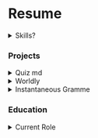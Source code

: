 # Resume

<details>
  <summary>Skills? </summary>
  - React/Redux, Python, JavaScript, Swift, React-Native,  Bash, Flask, PostgreSQL, Git, HTML5, SQLAlchemy, Docker, CSS, Typescript
</details>

### Projects

<details>
  <summary>Quiz md</summary>
QUIZ.md React/Redux/Flask/SqlAlchemy/PostgreSQL Live Link|Github Repo 

A learning site that allows software engineers to study various topics with markdown templated flashcards               

Styled React functional components using CSS modules to create locally scoped CSS styling to allow for scalability and extendability 

Incorporated  Redux and Redux-Thunk middleware to manage the data state of the component and persisted certain parts of the state using React hooks 

Created a seamless user editing experience by implementing auto-save with native Javascript and React 
</details>

<details>
  <summary>Worldly</summary>
Worldly React/Redux/Flask/SqlAlchemy/PostgreSQL Live Link|Github Repo 

A cultural food culinary class booking site that is focused on bringing community together through food  

Integrated Google Maps API on the frontend to store geolocation in the database to be dynamically rendered on a map React component. 

Implemented an autosuggest search feature that utilizes local state to display matching results that dynamically update on keyup events 

Created custom SQL queries and reduced server load through the utilization of SQLAlchemy Query API to extract data from multiple tables that dynamic changes with input from routing 
</details>

<details>
  <summary>Instantaneous Gramme</summary>
Instantaneous Grame React/Redux/Flask/SqlAlchemy/PostgreSQL                                 Live Link|Github Repo 

An Instagram clone  social media platform for sharing photos 

Designed the RESTful API with custom join tables to reduce space usage of the database by 15% 

As Scrum master,  directed the team using agile methodologies defining the project scope and timeline to effectively lead the team to success 

Stored image uploads in the cloud using AWS S3 reducing backend load and allowing for scalability of image service
</details>

### Education 

<details>
  <summary>Current Role</summary>
Software Development Engineer in Test CVS Health                                             Jun 2021 - Ongoing 

Responsible for architecting  testing plans and writing tests before feature development with a TDD approach 

Identified a large testing gap in one of the core services and authored a service that automated tests on the api which increased test coverage increased and increased errors detection by 800%. 

Expanded integration testing and increased the test coverage to 100% in several api endpoints 
</details>

